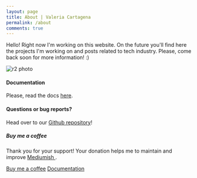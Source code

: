 ```yaml
---
layout: page
title: About | Valeria Cartagena
permalink: /about
comments: true
---
```


<div class="row justify-content-between">
<div class="col-md-8 pr-5">

<p>Hello! Right now I'm working on this website. On the future you'll find here the projects I'm working on and posts related to tech industry. Please, come back soon for more information! :) </p>

<p class="mb-5"><img class="shadow-lg" src="{{site.baseurl}}/assets/images/Artoo-Fathead.png" alt="r2 photo" /></p>
<h4>Documentation</h4>

<p>Please, read the docs <a href="https://bootstrapstarter.com/bootstrap-templates/template-mediumish-bootstrap-jekyll/">here</a>.</p>

<h4>Questions or bug reports?</h4>

<p>Head over to our <a href="https://github.com/wowthemesnet/mediumish-theme-jekyll">Github repository</a>!</p>

</div>

<div class="col-md-4">

<div class="sticky-top sticky-top-80">
<h5>Buy me a coffee</h5>

<p>Thank you for your support! Your donation helps me to maintain and improve <a target="_blank" href="https://github.com/wowthemesnet/mediumish-theme-jekyll">Mediumish <i class="fab fa-github"></i></a>.</p>

<a target="_blank" href="https://www.wowthemes.net/donate/" class="btn btn-danger">Buy me a coffee</a> <a target="_blank" href="https://bootstrapstarter.com/bootstrap-templates/template-mediumish-bootstrap-jekyll/" class="btn btn-warning">Documentation</a>

</div>
</div>
</div>
